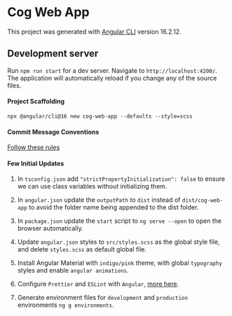 # Cog Web App

This project was generated with [Angular CLI](https://github.com/angular/angular-cli) version 16.2.12.

## Development server

Run `npm run start` for a dev server. Navigate to `http://localhost:4200/`. The application will automatically reload if you change any of the source files.

#### Project Scaffolding
`npx @angular/cli@16 new cog-web-app --defaults --style=scss`

#### Commit Message Conventions
 [Follow these rules](https://medium.com/swlh/writing-better-commit-messages-9b0b6ff60c67)

#### Few Initial Updates
 1. In `tsconfig.json` add `"strictPropertyInitialization": false` to ensure we can use class variables without initializing them.

  2. In `angular.json` update the `outputPath` to `dist` instead of `dist/cog-web-app` to avoid the folder name being appended to the dist folder.

  3. In `package.json` update the `start` script to `ng serve --open` to open the browser automatically.

  4. Update `angular.json` styles to  `src/styles.scss` as the global style file, and delete `styles.scss` as default global file.

  5. Install Angular Material with `indigo/pink` theme, with global `typography` styles and enable `angular animations`.

  6. Configure `Prettier` and `ESLint` with `Angular`, [more here](https://itnext.io/configure-prettier-and-eslint-with-angular-e7b4ce979cd8).

  7. Generate environment files for `development` and `production` environments `ng g environments`.
